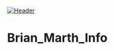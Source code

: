 [![Header](https://64.media.tumblr.com/8a4b244cf2a17a8afeb5e6978c8505f6/bf935ab4c5692fe6-ff/s1280x1920/bf934df61ad38125883d44dccc0d7d2ef0b893e5.png "Header")](https://github.com/marth21911/Brian_Marth_Info/edit/main/README.md)

# Brian_Marth_Info
